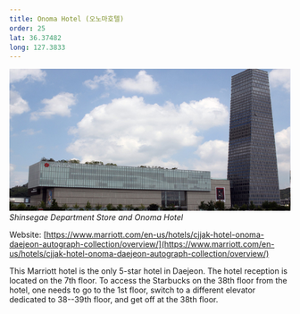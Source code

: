 ```yaml
---
title: Onoma Hotel (오노마호텔)
order: 25
lat: 36.37482
long: 127.3833
---
```

![Shinsegae Department Store and Onoma Hotel](/assets/images/shinsegae.jpg)
*Shinsegae Department Store and Onoma Hotel*

Website: [https://www.marriott.com/en-us/hotels/cjjak-hotel-onoma-daejeon-autograph-collection/overview/](https://www.marriott.com/en-us/hotels/cjjak-hotel-onoma-daejeon-autograph-collection/overview/)

This Marriott hotel is the only 5-star hotel in Daejeon. The hotel reception is located on the 7th floor.
To access the Starbucks on the 38th floor from the hotel, one needs to go to the 1st floor, switch to a different elevator dedicated to 38--39th floor, and get off at the 38th floor. 